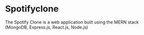# Spotifyclone
The Spotify Clone is a web application built using the MERN stack (MongoDB, Express.js, React.js, Node.js)
